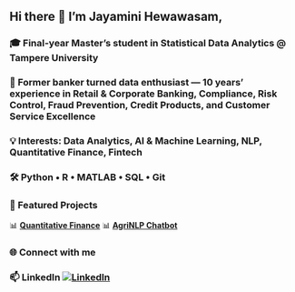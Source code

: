 ## Hi there 👋 I’m Jayamini Hewawasam, 
### 🎓 Final-year Master’s student in Statistical Data Analytics @ Tampere University
### 💼 Former banker turned data enthusiast — 10 years’ experience in Retail & Corporate Banking, Compliance, Risk Control, Fraud Prevention, Credit Products, and Customer Service Excellence
### 💡 Interests: Data Analytics, AI & Machine Learning, NLP, Quantitative Finance, Fintech
### 🛠️ Python • R • MATLAB • SQL • Git

### 🚀 Featured Projects  

📊 [**Quantitative Finance**](https://github.com/jayaminiganga/Quantitative-Finance) 
📊 [**AgriNLP Chatbot**](https://github.com/jayaminiganga/AgriNLP-Chatbot.git)




### 🌐 Connect with me
### 📫 LinkedIn [![LinkedIn](https://img.shields.io/badge/LinkedIn-Profile-blue)](http://www.linkedin.com/in/jayamini-hewawasam-a51932116)

